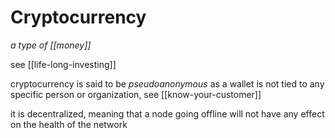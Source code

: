 # Cryptocurrency

_a type of [[money]]_

see [[life-long-investing]]

cryptocurrency is said to be _pseudoanonymous_ as a wallet is not tied to any specific person or organization, see [[know-your-customer]]

it is decentralized, meaning that a node going offline will not have any effect on the health of the network
